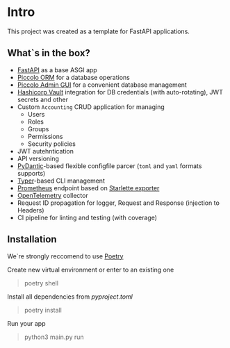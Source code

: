 # Intro

This project was created as a template for FastAPI applications.
## What`s in the box?

* [FastAPI](https://github.com/tiangolo/fastapi) as a base ASGI app
* [Piccolo ORM](https://github.com/piccolo-orm/piccolo) for a database operations
* [Piccolo Admin GUI](https://github.com/piccolo-orm/piccolo_admin) for a convenient database management
* [Hashicorp Vault](https://github.com/hashicorp/vault) integration for DB credentials (with auto-rotating), JWT secrets and other
* Custom `Accounting` CRUD application for managing 
  * Users
  * Roles
  * Groups
  * Permissions
  * Security policies
* JWT autehntication
* API versioning
* [PyDantic](https://github.com/samuelcolvin/pydantic)-based flexible configfile parcer (`toml` and `yaml` formats supports)
* [Typer](https://github.com/tiangolo/typer)-based CLI management
* [Prometheus](https://github.com/prometheus/prometheus) endpoint based on [Starlette exporter](https://github.com/stephenhillier/starlette_exporter)
* [OpenTelemetry](https://github.com/orgs/open-telemetry) collector
* Request ID propagation for logger, Request and Response (injection to Headers)
* CI pipeline for linting and testing (with coverage)
## Installation

We`re strongly reccomend to use [Poetry](https://python-poetry.org/)

Create new virtual environment or enter to an existing one

>poetry shell

Install all dependencies from *pyproject.toml*

>poetry install

Run your app

>python3 main.py run